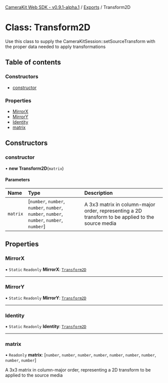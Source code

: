 [CameraKit Web SDK - v0.9.1-alpha.1](../README.md) / [Exports](../modules.md) / Transform2D

# Class: Transform2D

Use this class to supply the CameraKitSession::setSourceTransform with the proper data
needed to apply transformations

## Table of contents

### Constructors

- [constructor](Transform2D.md#constructor)

### Properties

- [MirrorX](Transform2D.md#mirrorx)
- [MirrorY](Transform2D.md#mirrory)
- [Identity](Transform2D.md#identity)
- [matrix](Transform2D.md#matrix)

## Constructors

### constructor

• **new Transform2D**(`matrix`)

#### Parameters

| Name | Type | Description |
| :------ | :------ | :------ |
| `matrix` | [`number`, `number`, `number`, `number`, `number`, `number`, `number`, `number`, `number`] | A 3x3 matrix in column-major order, representing a 2D transform to be applied to the source media |

## Properties

### MirrorX

▪ `Static` `Readonly` **MirrorX**: [`Transform2D`](Transform2D.md)

___

### MirrorY

▪ `Static` `Readonly` **MirrorY**: [`Transform2D`](Transform2D.md)

___

### Identity

▪ `Static` `Readonly` **Identity**: [`Transform2D`](Transform2D.md)

___

### matrix

• `Readonly` **matrix**: [`number`, `number`, `number`, `number`, `number`, `number`, `number`, `number`, `number`]

A 3x3 matrix in column-major order, representing a 2D transform to be applied to the source media
